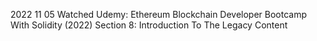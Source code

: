 2022 11 05
Watched Udemy: Ethereum Blockchain Developer Bootcamp With Solidity (2022)
	Section 8: Introduction To The Legacy Content